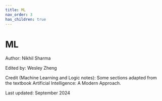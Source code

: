 ```yaml
---
title: ML
nav_order: 3
has_children: true
---
```


# ML

Author: Nikhil Sharma

Edited by: Wesley Zheng

Credit (Machine Learning and Logic notes): Some sections adapted from the textbook Artificial Intelligence: A Modern Approach.

Last updated: September 2024
